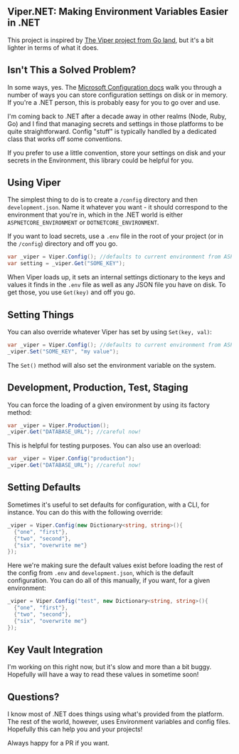 ## Viper.NET: Making Environment Variables Easier in .NET

This project is inspired by [The Viper project from Go land](https://github.com/spf13/viper), but it's a bit lighter in terms of what it does. 

## Isn't This a Solved Problem?

In some ways, yes. The [Microsoft Configuration docs](https://learn.microsoft.com/en-us/dotnet/core/extensions/configuration) walk you through a number of ways you can store configuration settings on disk or in memory. If you're a .NET person, this is probably easy for you to go over and use.

I'm coming back to .NET after a decade away in other realms (Node, Ruby, Go) and I find that managing secrets and settings in those platforms to be quite straightforward. Config "stuff" is typically handled by a dedicated class that works off some conventions.

If you prefer to use a little convention, store your settings on disk and your secrets in the Environment, this library could be helpful for you.

## Using Viper

The simplest thing to do is to create a `/config` directory and then `development.json`. Name it whatever you want - it should correspond to the environment that you're in, which in the .NET world is either `ASPNETCORE_ENVIRONMENT` or `DOTNETCORE_ENVIRONMENT`.

If you want to load secrets, use a `.env` file in the root of your project (or in the `/config`) directory and off you go.

```csharp
var _viper = Viper.Config(); //defaults to current environment from ASPNETCORE_ENVIRONMENT or DOTNETCORE_ENVIRONMENT
var setting = _viper.Get("SOME_KEY");
```

When Viper loads up, it sets an internal settings dictionary to the keys and values it finds in the `.env` file as well as any JSON file you have on disk. To get those, you use `Get(key)` and off you go.

## Setting Things

You can also override whatever Viper has set by using `Set(key, val)`:

```csharp
var _viper = Viper.Config(); //defaults to current environment from ASPNETCORE_ENVIRONMENT or DOTNETCORE_ENVIRONMENT
_viper.Set("SOME_KEY", "my value");
```

The `Set()` method will also set the environment variable on the system.

## Development, Production, Test, Staging

You can force the loading of a given environment by using its factory method:

```csharp
var _viper = Viper.Production();
_viper.Get("DATABASE_URL"); //careful now!
```

This is helpful for testing purposes. You can also use an overload:

```csharp
var _viper = Viper.Config("production");
_viper.Get("DATABASE_URL"); //careful now!
```

## Setting Defaults

Sometimes it's useful to set defaults for configuration, with a CLI, for instance. You can do this with the following override:

```csharp
_viper = Viper.Config(new Dictionary<string, string>(){
  {"one", "first"},
  {"two", "second"},
  {"six", "overwrite me"}
});
```

Here we're making sure the default values exist before loading the rest of the config from `.env` and `development.json`, which is the default configuration. You can do all of this manually, if you want, for a given environment:

```csharp
_viper = Viper.Config("test", new Dictionary<string, string>(){
  {"one", "first"},
  {"two", "second"},
  {"six", "overwrite me"}
});
```

## Key Vault Integration

I'm working on this right now, but it's slow and more than a bit buggy. Hopefully will have a way to read these values in sometime soon!


## Questions?

I know most of .NET does things using what's provided from the platform. The rest of the world, however, uses Environment variables and config files. Hopefully this can help you and your projects!

Always happy for a PR if you want.